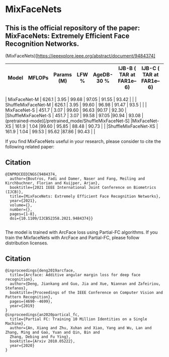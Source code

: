 # MixFaceNets



## This is the official repository of the paper: MixFaceNets: Extremely Efficient Face Recognition Networks.
(MixFaceNets)[https://ieeexplore.ieee.org/abstract/document/9484374]




| Model  | MFLOPs |Params (M)|LFW %| AgeDB-30 % |IJB-B ( TAR at FAR1e–6) | IJB-C ( TAR at FAR1e–6)| Pretrained model|
| ------------- | ------------- |------------- |------------- |------------- |------------- |------------- |------------- |

| MixFaceNet-M         | 626.1     | 3.95          | 99.68     | 97.05         | 91.55 | 93.42 | |
| ShuffleMixFaceNet-M   | 626.1     | 3.95         | 99.60      | 96.98        | 91.47 | 93.5  | |
| MixFaceNet-S         | 451.7     | 3.07         | 99.60    | 96.63         |90.17 | 92.30 | 
|ShuffleMixFaceNet-S   | 451.7     | 3.07         | 99.58     | 97.05        |90.94 | 93.08  | (pretrained-mode)[/pretrained_mode/ShuffleMixFaceNet-S]
|MixFaceNet-XS        | 161.9     | 1.04          |99.60     | 95.85         | 88.48 | 90.73 | |
|ShuffleMixFaceNet-XS  | 161.9     | 1.04         | 99.53     | 95.62         |87.86 | 90.43 | |


If you find MixFaceNets useful in your research, please consider to cite the following related paper:


## Citation
```
@INPROCEEDINGS{9484374,
  author={Boutros, Fadi and Damer, Naser and Fang, Meiling and Kirchbuchner, Florian and Kuijper, Arjan},
  booktitle={2021 IEEE International Joint Conference on Biometrics (IJCB)}, 
  title={MixFaceNets: Extremely Efficient Face Recognition Networks}, 
  year={2021},
  volume={},
  number={},
  pages={1-8},
  doi={10.1109/IJCB52358.2021.9484374}}


```
The model is trained with ArcFace loss using Partial-FC algorithms.
If you train the MixfaceNets with ArcFace and  Partial-FC, please follow distribution licenses. 


## Citation
```
@inproceedings{deng2019arcface,
  title={Arcface: Additive angular margin loss for deep face recognition},
  author={Deng, Jiankang and Guo, Jia and Xue, Niannan and Zafeiriou, Stefanos},
  booktitle={Proceedings of the IEEE Conference on Computer Vision and Pattern Recognition},
  pages={4690--4699},
  year={2019}
}
@inproceedings{an2020partical_fc,
  title={Partial FC: Training 10 Million Identities on a Single Machine},
  author={An, Xiang and Zhu, Xuhan and Xiao, Yang and Wu, Lan and Zhang, Ming and Gao, Yuan and Qin, Bin and
  Zhang, Debing and Fu Ying},
  booktitle={Arxiv 2010.05222},
  year={2020}
}
```
